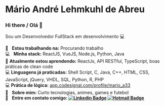 # Mário André Lehmkuhl de Abreu
### Hi there / Olá 👋

Sou um Desenvolvedor FullStack em desenvolvimento :computer:

 :rocket:  &nbsp; <b>Estou trabalhando na:</b> Procurando trabalho
 <br/> :computer: &nbsp; <b>Minha stack:</b> ReactJS, VueJS, Node.js, Python, Java
 <br/> 🌱 <b>Atualmente estou aprendendo:</b> ReactJs, API RESTful, TypeScript, boas práticas de clean code
 <br/> 💻 <b>Linguagens já praticadas:</b> Shell Script, C, Java, C++, HTML, CSS, JavaScript, jQuery, VHDL, SQL, Python, R, PHP
 <br/> 💻 <b>Prática de lógica:</b> <a href="https://app.codesignal.com/profile/mario_a33" target="_blank">app.codesignal.com/profile/mario_a33</a>
 <br/> 💬  &nbsp; <b>Sobre mim:</b> Curto tecnologias, animes, games e futebol
 <br/> :email: &nbsp; <b>Entre em contato comigo:
[![Linkedin Badge](https://img.shields.io/badge/-LinkedIn-blue?style=flat-square&logo=Linkedin&logoColor=white&link=https://www.linkedin.com/in/mario-andre-la/)](https://www.linkedin.com/in/mario-andre-la/)
[![Hotmail Badge](https://img.shields.io/badge/-Hotmail-0078D4?style=flat-square&logo=microsoft-outlook&logoColor=white&link=mailto:mailto:mario_andre.l.a@hotmail.com)](mailto:mario_andre.l.a@hotmail.com)




<!--
**marioandre01/marioandre01** is a ✨ _special_ ✨ repository because its `README.md` (this file) appears on your GitHub profile.

Here are some ideas to get you started:

- 🔭 I’m currently working on ...
- 🌱 I’m currently learning ...
- 👯 I’m looking to collaborate on ...
- 🤔 I’m looking for help with ...
- 💬 Ask me about ...
- 📫 How to reach me: ...
- 😄 Pronouns: ...
- ⚡ Fun fact: ...
- 🎓
:blush:
-->
